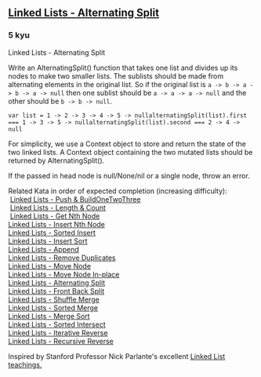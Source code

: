 <h2><a href=https://www.codewars.com/kata/55dd5386575839a74f0000a9/train/javascript target="_blank">Linked Lists - Alternating Split</a></h2><h3>5 kyu</h3><p>Linked Lists - Alternating Split</p><p>Write an AlternatingSplit() function that takes one list and divides up its nodes to make two smaller lists. The sublists should be made from alternating elements in the original list. So if the original list is <code>a -&gt; b -&gt; a -&gt; b -&gt; a -&gt; null</code> then one sublist should be <code>a -&gt; a -&gt; a -&gt; null</code> and the other should be <code>b -&gt; b -&gt; null</code>.</p><pre><code class="language-javascript"><span class="cm-keyword">var</span> <span class="cm-def">list</span> <span class="cm-operator">=</span> <span class="cm-number">1</span> <span class="cm-operator">-</span><span class="cm-operator">&gt;</span> <span class="cm-number">2</span> <span class="cm-operator">-</span><span class="cm-operator">&gt;</span> <span class="cm-number">3</span> <span class="cm-operator">-</span><span class="cm-operator">&gt;</span> <span class="cm-number">4</span> <span class="cm-operator">-</span><span class="cm-operator">&gt;</span> <span class="cm-number">5</span> <span class="cm-operator">-</span><span class="cm-operator">&gt;</span> <span class="cm-atom">null</span><span class="cm-variable">alternatingSplit</span>(<span class="cm-variable">list</span>).<span class="cm-property">first</span> <span class="cm-operator">===</span> <span class="cm-number">1</span> <span class="cm-operator">-</span><span class="cm-operator">&gt;</span> <span class="cm-number">3</span> <span class="cm-operator">-</span><span class="cm-operator">&gt;</span> <span class="cm-number">5</span> <span class="cm-operator">-</span><span class="cm-operator">&gt;</span> <span class="cm-atom">null</span><span class="cm-variable">alternatingSplit</span>(<span class="cm-variable">list</span>).<span class="cm-property">second</span> <span class="cm-operator">===</span> <span class="cm-number">2</span> <span class="cm-operator">-</span><span class="cm-operator">&gt;</span> <span class="cm-number">4</span> <span class="cm-operator">-</span><span class="cm-operator">&gt;</span> <span class="cm-atom">null</span></code></pre><pre style="display: none;"><code class="language-python"><span class="cm-builtin">list</span> <span class="cm-operator">=</span> <span class="cm-number">1</span> <span class="cm-operator">-</span><span class="cm-operator">&gt;</span> <span class="cm-number">2</span> <span class="cm-operator">-</span><span class="cm-operator">&gt;</span> <span class="cm-number">3</span> <span class="cm-operator">-</span><span class="cm-operator">&gt;</span> <span class="cm-number">4</span> <span class="cm-operator">-</span><span class="cm-operator">&gt;</span> <span class="cm-number">5</span> <span class="cm-operator">-</span><span class="cm-operator">&gt;</span> <span class="cm-keyword">None</span><span class="cm-variable">alternating_split</span>(<span class="cm-builtin">list</span>).<span class="cm-property">first</span> <span class="cm-operator">==</span> <span class="cm-number">1</span> <span class="cm-operator">-</span><span class="cm-operator">&gt;</span> <span class="cm-number">3</span> <span class="cm-operator">-</span><span class="cm-operator">&gt;</span> <span class="cm-number">5</span> <span class="cm-operator">-</span><span class="cm-operator">&gt;</span> <span class="cm-keyword">None</span><span class="cm-variable">alternating_split</span>(<span class="cm-builtin">list</span>).<span class="cm-property">second</span> <span class="cm-operator">==</span> <span class="cm-number">2</span> <span class="cm-operator">-</span><span class="cm-operator">&gt;</span> <span class="cm-number">4</span> <span class="cm-operator">-</span><span class="cm-operator">&gt;</span> <span class="cm-keyword">None</span></code></pre><pre style="display: none;"><code class="language-ruby"><span class="cm-variable">list</span> <span class="cm-operator">=</span> <span class="cm-number">1</span> <span class="cm-arrow">-&gt;</span> <span class="cm-number">2</span> <span class="cm-arrow">-&gt;</span> <span class="cm-number">3</span> <span class="cm-arrow">-&gt;</span> <span class="cm-number">4</span> <span class="cm-arrow">-&gt;</span> <span class="cm-number">5</span> <span class="cm-arrow">-&gt;</span> <span class="cm-keyword">nil</span><span class="cm-variable">alternating_split</span>(<span class="cm-variable">list</span>)<span class="cm-operator">.</span><span class="cm-property">first</span> <span class="cm-operator">==</span> <span class="cm-number">1</span> <span class="cm-arrow">-&gt;</span> <span class="cm-number">3</span> <span class="cm-arrow">-&gt;</span> <span class="cm-number">5</span> <span class="cm-arrow">-&gt;</span> <span class="cm-keyword">nil</span><span class="cm-variable">alternating_split</span>(<span class="cm-variable">list</span>)<span class="cm-operator">.</span><span class="cm-property">second</span> <span class="cm-operator">==</span> <span class="cm-number">2</span> <span class="cm-arrow">-&gt;</span> <span class="cm-number">4</span> <span class="cm-arrow">-&gt;</span> <span class="cm-keyword">nil</span></code></pre><p>For simplicity, we use a Context object to store and return the state of the two linked lists. A Context object containing the two mutated lists should be returned by AlternatingSplit().</p><p>If the passed in head node is null/None/nil or a single node, throw an error.</p><p>Related Kata in order of expected completion (increasing difficulty):<br>&nbsp;<a href="http://www.codewars.com/kata/linked-lists-push-and-buildonetwothree" data-turbolinks="false" target="_blank">Linked Lists - Push &amp; BuildOneTwoThree</a><br>&nbsp;<a href="http://www.codewars.com/kata/linked-lists-length-and-count" data-turbolinks="false" target="_blank">Linked Lists - Length &amp; Count</a><br>&nbsp;<a href="http://www.codewars.com/kata/linked-lists-get-nth-node" data-turbolinks="false" target="_blank">Linked Lists - Get Nth Node</a><br><a href="http://www.codewars.com/kata/linked-lists-insert-nth-node" data-turbolinks="false" target="_blank">Linked Lists - Insert Nth Node</a><br><a href="http://www.codewars.com/kata/linked-lists-sorted-insert" data-turbolinks="false" target="_blank">Linked Lists - Sorted Insert</a><br><a href="http://www.codewars.com/kata/linked-lists-insert-sort" data-turbolinks="false" target="_blank">Linked Lists - Insert Sort</a><br><a href="http://www.codewars.com/kata/linked-lists-append" data-turbolinks="false" target="_blank">Linked Lists - Append</a><br><a href="http://www.codewars.com/kata/linked-lists-remove-duplicates" data-turbolinks="false" target="_blank">Linked Lists - Remove Duplicates</a><br><a href="http://www.codewars.com/kata/linked-lists-move-node" data-turbolinks="false" target="_blank">Linked Lists - Move Node</a><br><a href="http://www.codewars.com/kata/linked-lists-move-node-in-place" data-turbolinks="false" target="_blank">Linked Lists - Move Node In-place</a><br><a href="http://www.codewars.com/kata/linked-lists-alternating-split" data-turbolinks="false" target="_blank">Linked Lists - Alternating Split</a><br><a href="http://www.codewars.com/kata/linked-lists-front-back-split" data-turbolinks="false" target="_blank">Linked Lists - Front Back Split</a><br><a href="http://www.codewars.com/kata/linked-lists-shuffle-merge" data-turbolinks="false" target="_blank">Linked Lists - Shuffle Merge</a><br><a href="http://www.codewars.com/kata/linked-lists-sorted-merge" data-turbolinks="false" target="_blank">Linked Lists - Sorted Merge</a><br><a href="http://www.codewars.com/kata/linked-lists-merge-sort" data-turbolinks="false" target="_blank">Linked Lists - Merge Sort</a><br><a href="http://www.codewars.com/kata/linked-lists-sorted-intersect" data-turbolinks="false" target="_blank">Linked Lists - Sorted Intersect</a><br><a href="http://www.codewars.com/kata/linked-lists-iterative-reverse" data-turbolinks="false" target="_blank">Linked Lists - Iterative Reverse</a><br><a href="http://www.codewars.com/kata/linked-lists-recursive-reverse" data-turbolinks="false" target="_blank">Linked Lists - Recursive Reverse</a><br></p><p>Inspired by Stanford Professor Nick Parlante's excellent <a href="http://cslibrary.stanford.edu/103/LinkedListBasics.pdf" data-turbolinks="false" target="_blank">Linked List teachings.</a></p>
